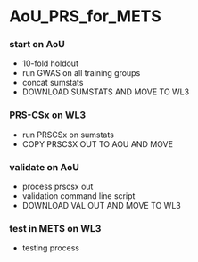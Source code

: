 # AoU_PRS_for_METS

### start on AoU
* 10-fold holdout
* run GWAS on all training groups
* concat sumstats
* DOWNLOAD SUMSTATS AND MOVE TO WL3

### PRS-CSx on WL3
* run PRSCSx on sumstats 
* COPY PRSCSX OUT TO AOU AND MOVE

### validate on AoU
* process prscsx out
* validation command line script
* DOWNLOAD VAL OUT AND MOVE TO WL3

### test in METS on WL3
* testing process
